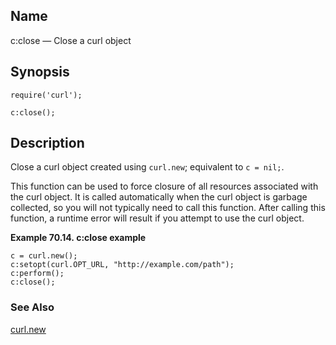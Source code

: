<a name="lua.ref.curl.c_close"></a>
## Name

c:close — Close a curl object

<a name="idp15402800"></a>
## Synopsis

`require('curl');`

`c:close();`

<a name="idp15405760"></a>
## Description

Close a curl object created using `curl.new`; equivalent to `c = nil;`.

This function can be used to force closure of all resources associated with the curl object. It is called automatically when the curl object is garbage collected, so you will not typically need to call this function. After calling this function, a runtime error will result if you attempt to use the curl object.

<a name="lua.ref.curl.c_close.example"></a>

**Example 70.14. c:close example**

```
c = curl.new();
c:setopt(curl.OPT_URL, "http://example.com/path");
c:perform();
c:close();
```

<a name="idp15411312"></a>
### See Also

[curl.new](lua.ref.curl.new "curl.new")

